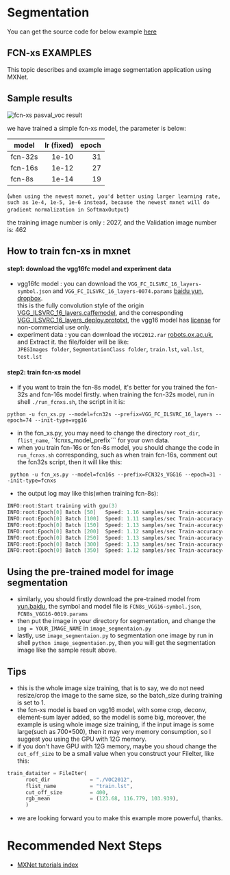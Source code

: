 # Segmentation

You can get the source code for below example [here](https://github.com/dmlc/mxnet/tree/master/example/fcn-xs)

FCN-xs EXAMPLES
---------------
This topic describes and example image segmentation application using MXNet.

## Sample results
![fcn-xs pasval_voc result](https://github.com/dmlc/web-data/blob/master/mxnet/image/fcnxs-example-result.jpg)

we have trained a simple fcn-xs model, the parameter is below:

| model | lr (fixed) | epoch |
| ---- | ----: | ---------: |
| fcn-32s | 1e-10 | 31 |
| fcn-16s | 1e-12 | 27 |
| fcn-8s | 1e-14 | 19 |
(```when using the newest mxnet, you'd better using larger learning rate, such as 1e-4, 1e-5, 1e-6 instead, because the newest mxnet will do gradient normalization in SoftmaxOutput```)

the training image number is only : 2027, and the Validation image number is: 462  

## How to train fcn-xs in mxnet
#### step1: download the vgg16fc model and experiment data
* vgg16fc model : you can download the ```VGG_FC_ILSVRC_16_layers-symbol.json``` and ```VGG_FC_ILSVRC_16_layers-0074.params```   [baidu yun](http://pan.baidu.com/s/1bgz4PC), [dropbox](https://www.dropbox.com/sh/578n5cxej7ofd6m/AACuSeSYGcKQDi1GoB72R5lya?dl=0).  
this is the fully convolution style of the origin
[VGG_ILSVRC_16_layers.caffemodel](http://www.robots.ox.ac.uk/~vgg/software/very_deep/caffe/VGG_ILSVRC_16_layers.caffemodel), and the corresponding [VGG_ILSVRC_16_layers_deploy.prototxt](https://gist.github.com/ksimonyan/211839e770f7b538e2d8#file-vgg_ilsvrc_16_layers_deploy-prototxt), the vgg16 model has [license](http://creativecommons.org/licenses/by-nc/4.0/) for non-commercial use only.
* experiment data : you can download the ```VOC2012.rar```  [robots.ox.ac.uk](http://host.robots.ox.ac.uk/pascal/VOC/voc2012/VOCtrainval_11-May-2012.tar), and Extract it. the file/folder will be like:  
```JPEGImages folder```, ```SegmentationClass folder```, ```train.lst```, ```val.lst```, ```test.lst```

#### step2: train fcn-xs model
* if you want to train the fcn-8s model, it's better for you trained the fcn-32s and fcn-16s model firstly.
when training the fcn-32s model, run in shell ```./run_fcnxs.sh```, the script in it is:
```shell
python -u fcn_xs.py --model=fcn32s --prefix=VGG_FC_ILSVRC_16_layers --epoch=74 --init-type=vgg16
```
* in the fcn_xs.py, you may need to change the directory ```root_dir```, ```flist_name```, ``fcnxs_model_prefix``` for your own data.
* when you train fcn-16s or fcn-8s model, you should change the code in ```run_fcnxs.sh``` corresponding, such as when train fcn-16s, comment out the fcn32s script, then it will like this:
```shell
 python -u fcn_xs.py --model=fcn16s --prefix=FCN32s_VGG16 --epoch=31 --init-type=fcnxs
```
* the output log may like this(when training fcn-8s):
```c++
INFO:root:Start training with gpu(3)
INFO:root:Epoch[0] Batch [50]   Speed: 1.16 samples/sec Train-accuracy=0.894318
INFO:root:Epoch[0] Batch [100]  Speed: 1.11 samples/sec Train-accuracy=0.904681
INFO:root:Epoch[0] Batch [150]  Speed: 1.13 samples/sec Train-accuracy=0.908053
INFO:root:Epoch[0] Batch [200]  Speed: 1.12 samples/sec Train-accuracy=0.912219
INFO:root:Epoch[0] Batch [250]  Speed: 1.13 samples/sec Train-accuracy=0.914238
INFO:root:Epoch[0] Batch [300]  Speed: 1.13 samples/sec Train-accuracy=0.912170
INFO:root:Epoch[0] Batch [350]  Speed: 1.12 samples/sec Train-accuracy=0.912080
```

## Using the pre-trained model for image segmentation
* similarly, you should firstly download the pre-trained model from  [yun.baidu](http://pan.baidu.com/s/1bgz4PC), the symbol and model file is ```FCN8s_VGG16-symbol.json```, ```FCN8s_VGG16-0019.params```
* then put the image in your directory for segmentation, and change the ```img = YOUR_IMAGE_NAME``` in ```image_segmentaion.py```
* lastly, use ```image_segmentaion.py``` to segmentation one image by run in shell ```python image_segmentaion.py```, then you will get the segmentation image like the sample result above.

## Tips
* this is the whole image size training, that is to say, we do not need resize/crop the image to the same size, so the batch_size during training is set to 1.
* the fcn-xs model is baed on vgg16 model, with some crop, deconv, element-sum layer added, so the model is some big, moreover, the example is using whole image size training, if the input image is some large(such as 700*500), then it may very memory consumption, so I suggest you using the GPU with 12G memory.
* if you don't have GPU with 12G memory, maybe you shoud change the ```cut_off_size``` to be a small value when you construct your FileIter, like this:  
```python
train_dataiter = FileIter(
      root_dir             = "./VOC2012",
      flist_name           = "train.lst",
      cut_off_size         = 400,
      rgb_mean             = (123.68, 116.779, 103.939),
      )
```
* we are looking forward you to make this example more powerful, thanks.

# Recommended Next Steps
* [MXNet tutorials index](http://mxnet.io/tutorials/index.html)
